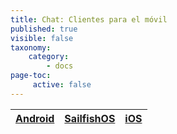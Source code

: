 ```yaml
---
title: Chat: Clientes para el móvil
published: true
visible: false
taxonomy:
    category:
        - docs
page-toc:
     active: false
---
```


|[**Android**](android)|[**SailfishOS**](sailfishos)|[**iOS**](ios)|
|:--:|:--:|:--:|
